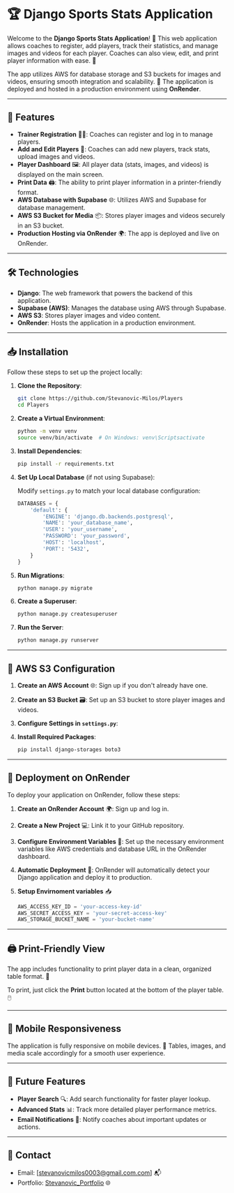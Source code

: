 
# 🏆 Django Sports Stats Application 

Welcome to the **Django Sports Stats Application**! 🎉 This web application allows coaches to register, add players, track their statistics, and manage images and videos for each player. Coaches can also view, edit, and print player information with ease. 🌟

The app utilizes AWS for database storage and S3 buckets for images and videos, ensuring smooth integration and scalability. 🚀 The application is deployed and hosted in a production environment using **OnRender**.

---

## 🌟 Features

- **Trainer Registration** 👨‍🏫: Coaches can register and log in to manage players.
- **Add and Edit Players** 📝: Coaches can add new players, track stats, upload images and videos.
- **Player Dashboard** 🖼️: All player data (stats, images, and videos) is displayed on the main screen.
- **Print Data** 🖨️: The ability to print player information in a printer-friendly format.
- **AWS Database with Supabase** 🌐: Utilizes AWS and Supabase for database management.
- **AWS S3 Bucket for Media** 📦: Stores player images and videos securely in an S3 bucket.
- **Production Hosting via OnRender** 🌍: The app is deployed and live on OnRender.

---

## 🛠️ Technologies

- **Django**: The web framework that powers the backend of this application.
- **Supabase (AWS)**: Manages the database using AWS through Supabase.
- **AWS S3**: Stores player images and video content.
- **OnRender**: Hosts the application in a production environment.

---

## 📥 Installation

Follow these steps to set up the project locally:

1. **Clone the Repository**:

   ```bash
   git clone https://github.com/Stevanovic-Milos/Players
   cd Players
   ```

2. **Create a Virtual Environment**:

   ```bash
   python -m venv venv
   source venv/bin/activate  # On Windows: venv\Scriptsactivate
   ```

3. **Install Dependencies**:

   ```bash
   pip install -r requirements.txt
   ```

4. **Set Up Local Database** (if not using Supabase):

   Modify `settings.py` to match your local database configuration:

   ```python
   DATABASES = {
       'default': {
           'ENGINE': 'django.db.backends.postgresql',
           'NAME': 'your_database_name',
           'USER': 'your_username',
           'PASSWORD': 'your_password',
           'HOST': 'localhost',
           'PORT': '5432',
       }
   }
   ```

5. **Run Migrations**:

   ```bash
   python manage.py migrate
   ```

6. **Create a Superuser**:

   ```bash
   python manage.py createsuperuser
   ```

7. **Run the Server**:

   ```bash
   python manage.py runserver
   ```

---

## 🔧 AWS S3 Configuration

1. **Create an AWS Account** 🌐: Sign up if you don't already have one.
2. **Create an S3 Bucket** 🗃️: Set up an S3 bucket to store player images and videos.
3. **Configure Settings in `settings.py`**:
4. **Install Required Packages**:

   ```bash
   pip install django-storages boto3
   ```

---

## 🚀 Deployment on OnRender

To deploy your application on OnRender, follow these steps:

1. **Create an OnRender Account** 🌍: Sign up and log in.
2. **Create a New Project** 💻: Link it to your GitHub repository.
3. **Configure Environment Variables** 🔑: Set up the necessary environment variables like AWS credentials and database URL in the OnRender dashboard.
4. **Automatic Deployment** 🔄: OnRender will automatically detect your Django application and deploy it to production.
5. **Setup Envirnoment variables** 📥


   ```python
   AWS_ACCESS_KEY_ID = 'your-access-key-id'
   AWS_SECRET_ACCESS_KEY = 'your-secret-access-key'
   AWS_STORAGE_BUCKET_NAME = 'your-bucket-name'
   ```


---

## 🖨️ Print-Friendly View

The app includes functionality to print player data in a clean, organized table format. 📑

To print, just click the **Print** button located at the bottom of the player table. 🖱️

---

## 📱 Mobile Responsiveness

The application is fully responsive on mobile devices. 📱 Tables, images, and media scale accordingly for a smooth user experience.

---

## 📅 Future Features

- **Player Search** 🔍: Add search functionality for faster player lookup.
- **Advanced Stats** 📊: Track more detailed player performance metrics.
- **Email Notifications** 📧: Notify coaches about important updates or actions.

---

## 📧 Contact

- Email: [stevanovicmilos0003@gmail.com.com] 📬
- Portfolio: [Stevanovic_Portfolio](https://stevanovicm.com) 🌐
